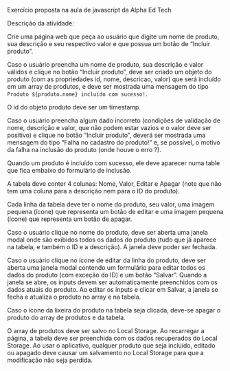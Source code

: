 Exercício proposta na aula de javascript da Alpha Ed Tech

Descrição da atividade:

Crie uma página web que peça ao usuário que digite um nome de produto, sua descrição e seu respectivo valor e que possua um botão de “Incluir produto”.

Caso o usuário preencha um nome de produto, sua descrição e valor válidos e clique no botão “Incluir produto”, deve ser criado um objeto do produto (com as propriedades id, nome, descricao, valor) que será incluído em um array de produtos, e deve ser mostrada uma mensagem do tipo `Produto ${produto.nome} incluído com sucesso!`.

O id do objeto produto deve ser um timestamp.

Caso o usuário preencha algum dado incorreto (condições de validação de nome, descrição e valor, que não podem estar vazios e o valor deve ser positivo) e clique no botão “Incluir produto”, deverá ser mostrada uma mensagem do tipo “Falha no cadastro do produto!” e, se possível, o motivo da falha na inclusão do produto (onde houve o erro ?).

Quando um produto é incluído com sucesso, ele deve aparecer numa table que fica embaixo do formulário de inclusão.

A tabela deve conter 4 colunas: Nome, Valor, Editar e Apagar (note que não tem uma coluna para a descrição nem para o ID do produto).

Cada linha da tabela deve ter o nome do produto, seu valor, uma imagem pequena (ícone) que representa um botão de editar e uma imagem pequena (ícone) que representa um botão de apagar.

Caso o usuário clique no nome do produto, deve ser aberta uma janela modal onde são exibidos todos os dados do produto (tudo que já aparece na tabela, e também o ID e a descrição). A janela deve poder ser fechada.

Caso o usuário clique no ícone de editar da linha do produto, deve ser aberta uma janela modal contendo um formulário para editar todos os dados do produto (com exceção do ID) e um botão “Salvar”. Quando a janela se abre, os inputs devem ser automaticamente preenchidos com os dados atuais do produto. Ao editar os inputs e clicar em Salvar, a janela se fecha e atualiza o produto no array e na tabela.

Caso o ícone da lixeira do produto na tabela seja clicada, deve-se apagar o produto do array de produtos e da tabela.

O array de produtos deve ser salvo no Local Storage. Ao recarregar a página, a tabela deve ser preenchida com os dados recuperados do Local Storage. Ao usar o aplicativo, qualquer produto que seja incluído, editado ou apagado deve causar um salvamento no Local Storage para que a modificação não seja perdida.

